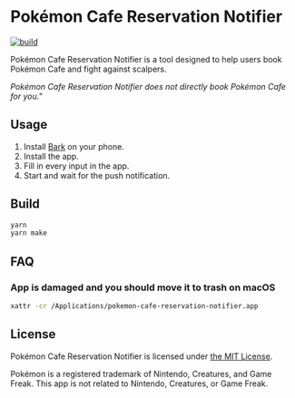 # Pokémon Cafe Reservation Notifier

[![build](https://github.com/zhxie/pokemon-cafe-reservation-notifier/actions/workflows/build.yaml/badge.svg)](https://github.com/zhxie/pokemon-cafe-reservation-notifier/actions/workflows/build.yaml)

Pokémon Cafe Reservation Notifier is a tool designed to help users book Pokémon Cafe and fight against scalpers.

_Pokémon Cafe Reservation Notifier does not directly book Pokémon Cafe for you."_

## Usage

1. Install [Bark](https://bark.day.app/) on your phone.
2. Install the app.
3. Fill in every input in the app.
4. Start and wait for the push notification.

## Build

```sh
yarn
yarn make
```

## FAQ

### App is damaged and you should move it to trash on macOS

```sh
xattr -cr /Applications/pokemon-cafe-reservation-notifier.app
```

## License

Pokémon Cafe Reservation Notifier is licensed under [the MIT License](/LICENSE).

Pokémon is a registered trademark of Nintendo, Creatures, and Game Freak. This app is not related to Nintendo, Creatures, or Game Freak.
